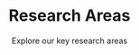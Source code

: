 ---
# A "Meet the Team" section created with the People widget.
# This section displays people from `content/authors/` which belong to the `user_groups` below.

widget: "people"
headless: false # This file represents a page section.
active: true # Activate this widget? true/false
weight: 1 # Order that this section will appear.

title: "Research Areas"
subtitle: "Explore our key research areas"

user_groups:
    - Researchers
    - Co-Supervisors

# design:
#   show_social: false
#   show_interests: false
#   show_projects: true
#   show_department: false

---
